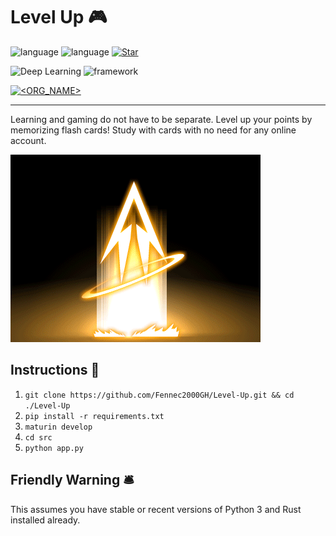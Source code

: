 # Level Up 🎮

![language](https://img.shields.io/badge/language-python3.9-yellow?style=plastic&logo=appveyor)
![language](https://img.shields.io/badge/language-Rust-maroon?style=plastic&logo=appveyor)
[![Star](https://img.shields.io/github/stars/Fennec2000GH/Level-Up.svg?logo=github&style=social)](https://gitHub.com/Fennec2000GH/Level-Up)

![Deep Learning](https://img.shields.io/badge/Rust%20Bindings-PyO3-lightgray?style=for-the-badge&logo=appveyor)
![framework](https://img.shields.io/badge/framework-Kivy-black?style=for-the-badge&logo=appveyor)


[![<ORG_NAME>](https://circleci.com/gh/Fennec2000GH/Level-Up.svg?style=svg)](https://circleci.com/gh/Fennec2000GH/Level-Up)

----------------------------------------------------------------------------------------------------

Learning and gaming do not have to be separate. Level up your points by memorizing flash cards! Study with cards with no need for any online account. 

![thumbnail](https://raw.githubusercontent.com/Fennec2000GH/Level-Up/main/media/thumbnail.gif)

## Instructions 📝
1. `git clone https://github.com/Fennec2000GH/Level-Up.git && cd ./Level-Up`
2. `pip install -r requirements.txt`
3. `maturin develop`
4. `cd src`
5. `python app.py`

## Friendly Warning 🛎️
This assumes you have stable or recent versions of Python 3 and Rust installed already.
